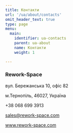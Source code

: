 ```yaml
---
title: Контакти
url: '/ua/about/contacts'
omit_header_text: true
type: page
menu:
  main:
    identifier: ua-contacts
    parent: ua-about
    name: Контакти
    weight: 1

---
```


### Rework-Space

вул. Бережанська 10, офіс 82

м.Тернопіль, 46027, Україна

+38 068 699 3913

sales@rework-space.com

www.rework-space.com
